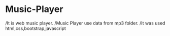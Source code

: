 # Music-Player
/It is web music player.
/Music Player use data from mp3 folder.
/It was used html,css,bootstrap,javascript
